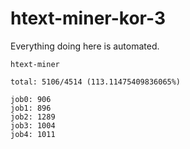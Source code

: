 # htext-miner-kor-3

Everything doing here is automated.

```
htext-miner

total: 5106/4514 (113.11475409836065%)

job0: 906
job1: 896
job2: 1289
job3: 1004
job4: 1011
```